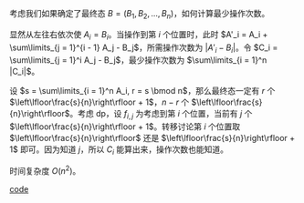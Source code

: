考虑我们如果确定了最终态 $B = (B_1, B_2, ..., B_n)$，如何计算最少操作次数。

显然从左往右依次使 $A_i = B_i$。当操作到第 $i$ 个位置时，此时 $A'_i = A_i + \sum\limits_{j = 1}^{i - 1} A_j - B_j$，所需操作次数为 $|A'_i - B_i|$。令 $C_i = \sum\limits_{j = 1}^i A_j - B_j$，最少操作次数为 $\sum\limits_{i = 1}^n |C_i|$。

设 $s = \sum\limits_{i = 1}^n A_i, r = s \bmod n$，那么最终态一定有 $r$ 个 $\left\lfloor\frac{s}{n}\right\rfloor + 1$，$n - r$ 个 $\left\lfloor\frac{s}{n}\right\rfloor$。考虑 dp，设 $f_{i, j}$ 为考虑到第 $i$ 个位置，当前有 $j$ 个 $\left\lfloor\frac{s}{n}\right\rfloor + 1$。转移讨论第 $i$ 个位置取 $\left\lfloor\frac{s}{n}\right\rfloor$ 还是 $\left\lfloor\frac{s}{n}\right\rfloor + 1$ 即可。因为知道 $j$，所以 $C_i$ 能算出来，操作次数也能知道。

时间复杂度 $O(n^2)$。

[code](https://atcoder.jp/contests/abc307/submissions/42976050)
